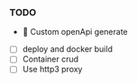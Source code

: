### TODO

- 🚧 Custom openApi generate
- [ ] deploy and docker build
- [ ] Container crud
- [ ] Use http3 proxy
